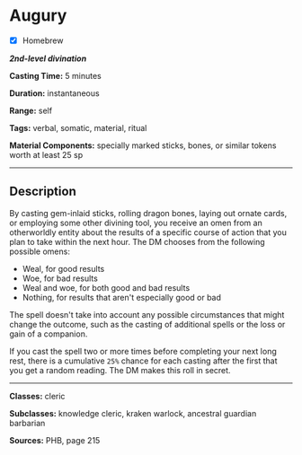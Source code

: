 # Augury

- [x] Homebrew

***2nd-level divination***

**Casting Time:** 5 minutes

**Duration:** instantaneous

**Range:** self

**Tags:** verbal, somatic, material, ritual

**Material Components:** specially marked sticks, bones, or similar tokens worth at least 25 sp

---

## Description
By casting gem-inlaid sticks, rolling dragon bones, laying out ornate cards, or employing some other divining tool, you receive an omen from an otherworldly entity about the results of a specific course of action that you plan to take within the next hour. The DM chooses from the following possible omens:
- Weal, for good results
- Woe, for bad results
- Weal and woe, for both good and bad results
- Nothing, for results that aren't especially good or bad

The spell doesn't take into account any possible circumstances that might change the outcome, such as the casting of additional spells or the loss or gain of a companion.

If you cast the spell two or more times before completing your next long rest, there is a cumulative `25%` chance for each casting after the first that you get a random reading. The DM makes this roll in secret.

---

**Classes:** cleric

**Subclasses:** knowledge cleric, kraken warlock, ancestral guardian barbarian

**Sources:** PHB, page 215
